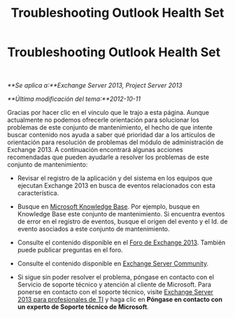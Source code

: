 ﻿---
title: Troubleshooting Outlook Health Set
TOCTitle: Troubleshooting Outlook Health Set
ms:assetid: 5df8a44a-0644-4574-bd61-30440b1816f3
ms:mtpsurl: https://technet.microsoft.com/es-es/library/ms.exch.scom.outlook(v=EXCHG.150)
ms:contentKeyID: 54652495
ms.date: 10/08/2015
mtps_version: v=EXCHG.150
ms.translationtype: HT
---

# Troubleshooting Outlook Health Set

 

_**Se aplica a:**Exchange Server 2013, Project Server 2013_

_**Última modificación del tema:**2012-10-11_

Gracias por hacer clic en el vínculo que le trajo a esta página. Aunque actualmente no podemos ofrecerle orientación para solucionar los problemas de este conjunto de mantenimiento, el hecho de que intente buscar contenido nos ayuda a saber qué prioridad dar a los artículos de orientación para resolución de problemas del módulo de administración de Exchange 2013. A continuación encontrará algunas acciones recomendadas que pueden ayudarle a resolver los problemas de este conjunto de mantenimiento:

  - Revisar el registro de la aplicación y del sistema en los equipos que ejecutan Exchange 2013 en busca de eventos relacionados con esta característica.

  - Busque en [Microsoft Knowledge Base](http://go.microsoft.com/fwlink/p/?linkid=18175). Por ejemplo, busque en Knowledge Base este conjunto de mantenimiento. Si encuentra eventos de error en el registro de eventos, busque el origen del evento y el Id. de evento asociados a este conjunto de mantenimiento.

  - Consulte el contenido disponible en el [Foro de Exchange 2013](http://go.microsoft.com/fwlink/p/?linkid=257903). También puede publicar preguntas en el foro.

  - Consulte el contenido disponible en [Exchange Server Community](http://go.microsoft.com/fwlink/p/?linkid=14927).

  - Si sigue sin poder resolver el problema, póngase en contacto con el Servicio de soporte técnico y atención al cliente de Microsoft. Para ponerse en contacto con el soporte técnico, visite [Exchange Server 2013 para profesionales de TI](http://go.microsoft.com/fwlink/p/?linkid=402506) y haga clic en **Póngase en contacto con un experto de Soporte técnico de Microsoft**.

